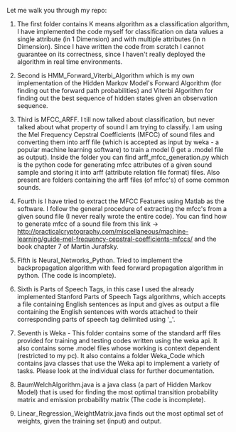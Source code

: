 Let me walk you through my repo:

1. The first folder contains K means algorithm as a classification algorithm, I have implemented the code myself for classification on data values a single attribute (in 1 Dimension) and with multiple attributes (in n Dimension). Since I have written the code from scratch I cannot guarantee on its correctness, since I haven't really deployed the algorithm in real time environments. 

2. Second is HMM_Forward_Viterbi_Algorithm which is my own implementation of the Hidden Markov Model's Forward Algorithm (for finding out the forward path probabilities) and Viterbi Algorithm for finding out the best sequence of hidden states given an observation sequence. 

3. Third is MFCC_ARFF. I till now talked about classification, but never talked about what property of sound I am trying to classify. I am using the Mel Frequency Cepstral Coefficients (MFCC) of sound files and converting them into arff file (which is accepted as input by weka - a popular machine learning software) to train a model (I get a .model file as output). 
Inside the folder you can find arff_mfcc_generation.py which is the python code for generating mfcc attributes of a given sound sample and storing it into arff (attribute relation file format) files. Also present are folders containing the arff files (of mfcc's) of some common sounds. 

4. Fourth is I have tried to extract the MFCC Features using Matlab as the software. I follow the general procedure of extracting the mfcc's from a given sound file (I never really wrote the entire code). You can find how to generate mfcc of a sound file from this link -> http://practicalcryptography.com/miscellaneous/machine-learning/guide-mel-frequency-cepstral-coefficients-mfccs/
and the book chapter 7 of Martin Jurafsky. 

5. Fifth is Neural_Networks_Python. Tried to implement the backpropagation algorithm with feed forward propagation algorithm in python. (The code is incomplete). 

6. Sixth is Parts of Speech Tags, in this case I used the already implemented Stanford Parts of Speech Tags algorithms, which accepts a file containing English sentences as input and gives as output a file containing the English sentences with words attached to their corresponding parts of speech tag delimited using '_'.

7. Seventh is Weka - This folder contains some of the standard arff files provided for training and testing codes written using the weka api. It also contains some .model files whose working is context dependent (restricted to my pc). It also contains a folder Weka_Code which contains java classes that use the Weka api to implement a variety of tasks. Please look at the individual class for further documentation. 

8. BaumWelchAlgorithm.java is a java class (a part of Hidden Markov Model) that is used for finding the most optimal transition probability matrix and emission probability matrix (The code is incomplete).

9. Linear_Regression_WeightMatrix.java finds out the most optimal set of weights, given the training set (input) and output. 
